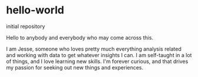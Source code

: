 # hello-world
initial repository

Hello to anybody and everybody who may come across this.

I am Jesse, someone who loves pretty much everything analysis related and working with data to get whatever insights I can.
I am self-taught in a lot of things, and I love learning new skills.
I'm forever curious, and that drives my passion for seeking out new things and experiences.
